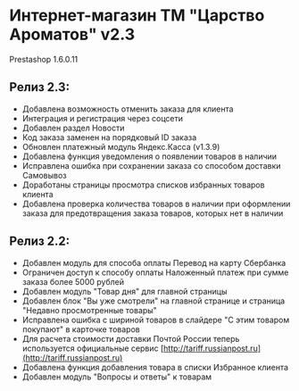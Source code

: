Интернет-магазин ТМ "Царство Ароматов" v2.3
===========================================
Prestashop 1.6.0.11

Релиз 2.3:
----------
- Добавлена возможность отменить заказа для клиента
- Интеграция и регистрация через соцсети
- Добавлен раздел Новости
- Код заказа заменен на порядковый ID заказа
- Обновлен платежный модуль Яндекс.Касса (v1.3.9)
- Добавлена функция уведомления о появлении товаров в наличии
- Исправлена ошибка при сохранении заказа со способом доставки Самовывоз
- Доработаны страницы просмотра списков избранных товаров клиента
- Добавлена проверка количества товаров в наличии при оформлении заказа для предотвращения заказа товаров, которых нет в наличии


Релиз 2.2:
----------
- Добавлен модуль для способа оплаты Перевод на карту Сбербанка
- Ограничен доступ к способу оплаты Наложенный платеж при сумме заказа более 5000 рублей
- Добавлен модуль "Товар дня" для главной страницы
- Добавлен блок "Вы уже смотрели" на главной странице и страница "Недавно просмотренные товары"
- Исправлена ошибка с шириной товаров в слайдере "С этим товаром покупают" в карточке товаров
- Для расчета стоимости доставки Почтой России теперь используется официальные сервис [http://tariff.russianpost.ru](http://tariff.russianpost.ru)
- Добавлена функция добавления товара в списки Избранное клиента
- Добавлен модуль "Вопросы и ответы" к товарам

